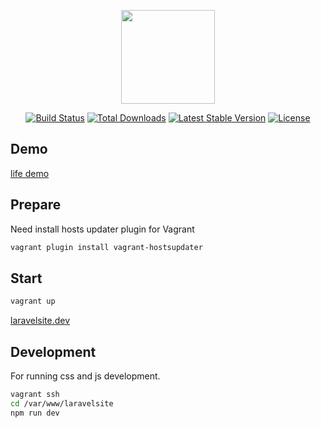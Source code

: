 <p align="center"><a href="https://laravel.com" target="_blank"><img width="150"src="https://laravel.com/laravel.png"></a></p>

<p align="center">
<a href="https://travis-ci.org/laravel/framework"><img src="https://travis-ci.org/laravel/framework.svg" alt="Build Status"></a>
<a href="https://packagist.org/packages/laravel/framework"><img src="https://poser.pugx.org/laravel/framework/d/total.svg" alt="Total Downloads"></a>
<a href="https://packagist.org/packages/laravel/framework"><img src="https://poser.pugx.org/laravel/framework/v/stable.svg" alt="Latest Stable Version"></a>
<a href="https://packagist.org/packages/laravel/framework"><img src="https://poser.pugx.org/laravel/framework/license.svg" alt="License"></a>
</p>

## Demo
[life demo](https://vast-springs-51723.herokuapp.com/)

## Prepare

Need install hosts updater plugin for Vagrant

```bash
vagrant plugin install vagrant-hostsupdater
```

## Start

```bash
vagrant up
```
[laravelsite.dev](https://laravelsite.dev/)

## Development
For running css and js development.
```bash
vagrant ssh
cd /var/www/laravelsite
npm run dev
```
